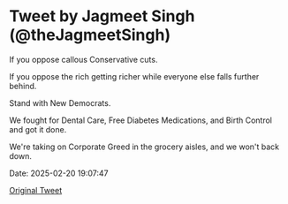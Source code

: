# Tweet by Jagmeet Singh (@theJagmeetSingh)

If you oppose callous Conservative cuts.

If you oppose the rich getting richer while everyone else falls further behind.

Stand with New Democrats.

We fought for Dental Care, Free Diabetes Medications, and Birth Control and got it done.

We're taking on Corporate Greed in the grocery aisles, and we won't back down.

Date: 2025-02-20 19:07:47

[Original Tweet](https://x.com/theJagmeetSingh/status/1892652386247934205)
